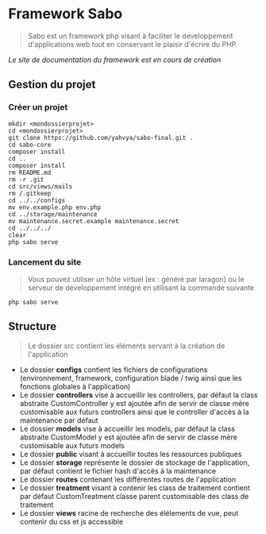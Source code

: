# Framework Sabo

> Sabo est un framework php visant à faciliter le développement d'applications web tout en conservant le plaisir d'écrire du PHP.

*Le site de documentation du framework est en cours de création*

## Gestion du projet

### Créer un projet

```
mkdir <mondossierprojet>
cd <mondossierprojet>
git clone https://github.com/yahvya/sabo-final.git .
cd sabo-core
composer install
cd ..
composer install
rm README.md
rm -r .git
cd src/views/mails
rm /.gitkeep
cd ../../configs
mv env.example.php env.php
cd ../storage/maintenance
mv maintenance.secret.example maintenance.secret
cd ../../../
clear
php sabo serve

```

### Lancement du site

> Vous pouvez utiliser un hôte virtuel (ex : généré par laragon) ou le serveur de développement intégré en utilisant la commande suivante

```
php sabo serve
```

## Structure

> Le dossier src contient les éléments servant à la création de l'application

- Le dossier **configs** contient les fichiers de configurations (environnement, framework, configuration blade / twig ainsi que les fonctions globales à l'application)
- Le dossier **controllers** vise à accueillir les controllers, par défaut la class abstraite CustomController y est ajoutée afin de servir de classe mère customisable aux futurs controllers ainsi que le controller d'accès à la maintenance par défaut
- Le dossier **models** vise à accueillir les models, par défaut la class abstraite CustomModel y est ajoutée afin de servir de classe mère customisable aux futurs models
- Le dossier **public** visant à accueillir toutes les ressources publiques
- Le dossier **storage** représente le dossier de stockage de l'application, par défaut contient le fichier hash d'accès à la maintenance
- Le dossier **routes** contenant les différentes routes de l'application
- Le dossier **treatment** visant à contenir les class de traitement contient par défaut CustomTreatment classe parent customisable des class de traitement
- Le dossier **views** racine de recherche des élélements de vue, peut contenir du css et js accessible  